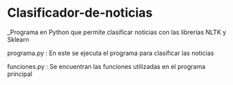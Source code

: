 # Clasificador-de-noticias

_Programa en Python que permite clasificar noticias con las librerías NLTK y Sklearn

programa.py : En este se ejecuta el programa para clasificar las noticias

funciones.py : Se encuentran las funciones utilizadas en el programa principal
